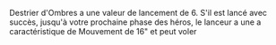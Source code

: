 Destrier d'Ombres a une valeur de lancement de 6. S'il est lancé avec succès, jusqu'à votre prochaine phase des héros, le lanceur a une a caractéristique de Mouvement de 16" et peut voler